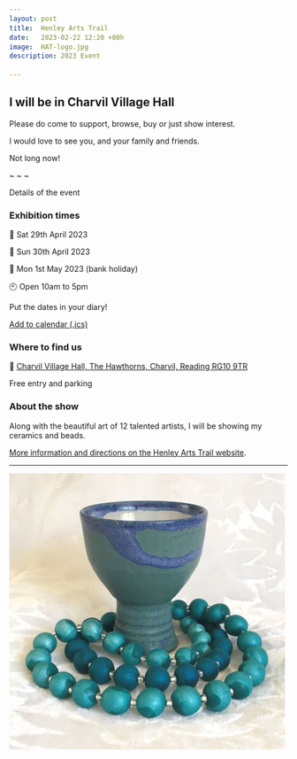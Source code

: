 ```yaml
---
layout: post
title:  Henley Arts Trail
date:   2023-02-22 12:20 +00h
image:  HAT-logo.jpg
description: 2023 Event

---
```


## I will be in Charvil Village Hall

Please do come to support, browse, buy or just show interest.

I would love to see you, and your family and friends.

Not long now!

~ ~ ~

Details of the event

### Exhibition times

📆 Sat 29th April 2023  

📆 Sun 30th April 2023 

📆 Mon 1st May 2023 (bank holiday)

🕙 Open 10am to 5pm

Put the dates in your diary!

[Add to calendar (.ics)](/calendar/hats.ics)

### Where to find us

📍 [Charvil Village Hall, The Hawthorns, Charvil, Reading RG10 9TR](https://goo.gl/maps/EUwkoS1fJapzpqPHA)

Free entry and parking

### About the show

Along with the beautiful art of 12 talented artists, I will be showing my ceramics and beads.

[More information and directions on the Henley Arts Trail website](https://www.henleyartstrail.com/19-twyford-studios.html).

----

![Goblet with beads](/images/Goblet-with-Beads.jpg)
